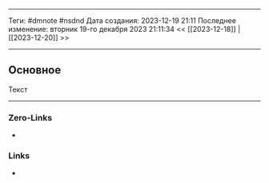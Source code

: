 ___
Теги: #dmnote #nsdnd 
Дата создания: 2023-12-19 21:11 
Последнее изменение: вторник 19-го декабря 2023 21:11:34
<< [[2023-12-18]] | [[2023-12-20]] >> 
___
## Основное

Текст

___
### Zero-Links
- 

### Links
- 
